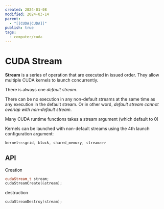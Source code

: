 ```yaml
---
created: 2024-01-08
modified: 2024-03-14
parent:
  - "[[CUDA|CUDA]]"
publish: true
tags:
  - computer/cuda
---
```


# CUDA Stream
**Stream** is a series of operation that are executed in issued order.
They allow multiple CUDA kernels to launch concurrently.

There is always one _default stream_.

There can be no execution in any non-default streams at the same time as any execution in the default stream. Or in other word, _default stream cannot overlap with non-default stream_.

Many CUDA runtime functions takes a stream argument (which default to 0)

Kernels can be launched with non-default streams using the 4th launch configuration argument:
```cpp
kernel<<<grid, block, shared_memory, stream>>>
```

## API
Creation
```cpp
cudaStream_t stream;
cudaStreamCreate(&stream);
```

destruction
```cpp
cudaStreamDestroy(stream);
```